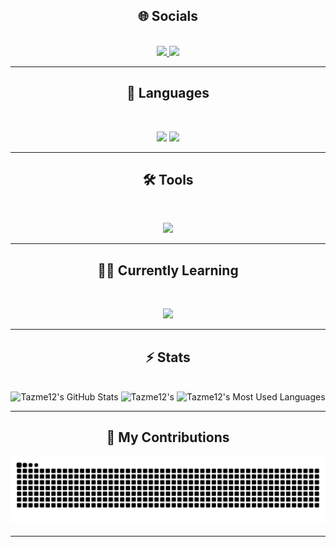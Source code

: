 <h2 align="center">🌐 Socials</h2>

<br>

<div align="center">
  <a href="camthornton.07@gmail.com">
    <img src="https://img.shields.io/badge/Gmail-333333?style=for-the-badge&logo=gmail&logoColor=red" />
  </a>
  <a href="https://www.linkedin.com/in/cameron-thornton-250155355/" target="_blank">
    <img src="https://img.shields.io/badge/LinkedIn-0077B5?style=for-the-badge&logo=linkedin&logoColor=white" target="_blank" />
  </a>
</div>

<hr>

<h2 align="center">💬 Languages </h2>

<br>

<p align="center">
  <img src="https://skillicons.dev/icons?i=,git,python" />
  <img src="https://skillicons.dev/icons?i=html,css,flask" />
</p>

<hr>

<h2 align="center">🛠️ Tools </h2>

<br>

<p align="center">
  <img src="https://skillicons.dev/icons?i=,blender,github,vscode,sqlite"/>
</p>

<hr>

<h2 align="center">👨‍🏫 Currently Learning</h2>

<br>
<p align="center">
  <img src="https://skillicons.dev/icons?i=,javascript,typescript" />
</p>

<hr>

<h2 align="center">⚡️ Stats</h2>

<br>

<div align=center>
  <img width=390 src="https://github-readme-stats.vercel.app/api?username=Tazme12&theme=transparent&count_private=true&show_icons=true&rank_icon=github&locale=en" alt="Tazme12's GitHub Stats" />
  <img width=390 src="https://github-readme-streak-stats.herokuapp.com/?user=Tazme12&theme=transparent&count_private=true&border_radius=10&locale=en" alt="Tazme12's" />
<img width=325 src="https://github-readme-stats.vercel.app/api/top-langs?username=Tazme12&theme=transparent&layout=donut&hide=css&langs_count=8&border_radius=10&show_icons=true&locale=en" alt="Tazme12's Most Used Languages" />
</div>

<hr>

<h2 align="center">🐍 My Contributions</h2>

<div align="center">
  <picture>
    <source media="(prefers-color-scheme: dark)" srcset="https://raw.githubusercontent.com/Tazme12/Tazme12/output/github-contribution-grid-snake-dark.svg" />
    <source media="(prefers-color-scheme: light)" srcset="https://raw.githubusercontent.com/Tazme12/Tazme12/output/github-contribution-grid-snake.svg" />
    <img alt="github-snake" src="https://raw.githubusercontent.com/Tazme12/Tazme12/output/github-contribution-grid-snake.svg" />
  </picture>
</div>

<hr>
